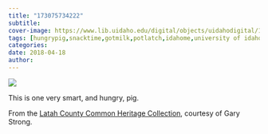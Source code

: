 ```yaml
---
title: "173075734222"
subtitle: 
cover-image: https://www.lib.uidaho.edu/digital/objects/uidahodigital/173075734222.jpg
tags: [hungrypig,snacktime,gotmilk,potlatch,idahome,university of idaho,uidaho]
categories: 
date: 2018-04-18
author: 
---
```


<p><img class="img-fluid" class="img-fluid" class="img-fluid"  src="https://www.lib.uidaho.edu/digital/objects/uidahodigital/173075734222.jpg" /></p>
<div class="caption">
 <p>This is one very smart, and hungry, pig.&nbsp;</p>
 <p>From the <a href="https://www.lib.uidaho.edu/digital/lcheritage/index.html" target="_blank">Latah County Common Heritage Collection</a>, courtesy of Gary Strong.&nbsp;</p> 
</div>
